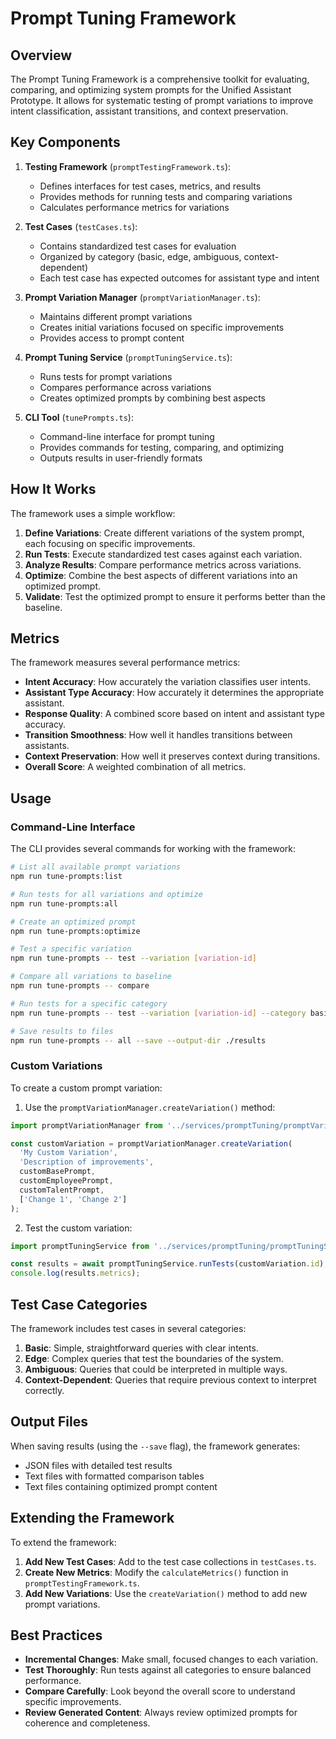 # Prompt Tuning Framework

## Overview

The Prompt Tuning Framework is a comprehensive toolkit for evaluating, comparing, and optimizing system prompts for the Unified Assistant Prototype. It allows for systematic testing of prompt variations to improve intent classification, assistant transitions, and context preservation.

## Key Components

1. **Testing Framework** (`promptTestingFramework.ts`):
   - Defines interfaces for test cases, metrics, and results
   - Provides methods for running tests and comparing variations
   - Calculates performance metrics for variations

2. **Test Cases** (`testCases.ts`):
   - Contains standardized test cases for evaluation
   - Organized by category (basic, edge, ambiguous, context-dependent)
   - Each test case has expected outcomes for assistant type and intent

3. **Prompt Variation Manager** (`promptVariationManager.ts`):
   - Maintains different prompt variations
   - Creates initial variations focused on specific improvements
   - Provides access to prompt content

4. **Prompt Tuning Service** (`promptTuningService.ts`):
   - Runs tests for prompt variations
   - Compares performance across variations
   - Creates optimized prompts by combining best aspects

5. **CLI Tool** (`tunePrompts.ts`):
   - Command-line interface for prompt tuning
   - Provides commands for testing, comparing, and optimizing
   - Outputs results in user-friendly formats

## How It Works

The framework uses a simple workflow:

1. **Define Variations**: Create different variations of the system prompt, each focusing on specific improvements.
2. **Run Tests**: Execute standardized test cases against each variation.
3. **Analyze Results**: Compare performance metrics across variations.
4. **Optimize**: Combine the best aspects of different variations into an optimized prompt.
5. **Validate**: Test the optimized prompt to ensure it performs better than the baseline.

## Metrics

The framework measures several performance metrics:

- **Intent Accuracy**: How accurately the variation classifies user intents.
- **Assistant Type Accuracy**: How accurately it determines the appropriate assistant.
- **Response Quality**: A combined score based on intent and assistant type accuracy.
- **Transition Smoothness**: How well it handles transitions between assistants.
- **Context Preservation**: How well it preserves context during transitions.
- **Overall Score**: A weighted combination of all metrics.

## Usage

### Command-Line Interface

The CLI provides several commands for working with the framework:

```bash
# List all available prompt variations
npm run tune-prompts:list

# Run tests for all variations and optimize
npm run tune-prompts:all

# Create an optimized prompt
npm run tune-prompts:optimize

# Test a specific variation
npm run tune-prompts -- test --variation [variation-id]

# Compare all variations to baseline
npm run tune-prompts -- compare

# Run tests for a specific category
npm run tune-prompts -- test --variation [variation-id] --category basic

# Save results to files
npm run tune-prompts -- all --save --output-dir ./results
```

### Custom Variations

To create a custom prompt variation:

1. Use the `promptVariationManager.createVariation()` method:

```typescript
import promptVariationManager from '../services/promptTuning/promptVariationManager';

const customVariation = promptVariationManager.createVariation(
  'My Custom Variation',
  'Description of improvements',
  customBasePrompt,
  customEmployeePrompt,
  customTalentPrompt,
  ['Change 1', 'Change 2']
);
```

2. Test the custom variation:

```typescript
import promptTuningService from '../services/promptTuning/promptTuningService';

const results = await promptTuningService.runTests(customVariation.id);
console.log(results.metrics);
```

## Test Case Categories

The framework includes test cases in several categories:

1. **Basic**: Simple, straightforward queries with clear intents.
2. **Edge**: Complex queries that test the boundaries of the system.
3. **Ambiguous**: Queries that could be interpreted in multiple ways.
4. **Context-Dependent**: Queries that require previous context to interpret correctly.

## Output Files

When saving results (using the `--save` flag), the framework generates:

- JSON files with detailed test results
- Text files with formatted comparison tables
- Text files containing optimized prompt content

## Extending the Framework

To extend the framework:

1. **Add New Test Cases**: Add to the test case collections in `testCases.ts`.
2. **Create New Metrics**: Modify the `calculateMetrics()` function in `promptTestingFramework.ts`.
3. **Add New Variations**: Use the `createVariation()` method to add new prompt variations.

## Best Practices

- **Incremental Changes**: Make small, focused changes to each variation.
- **Test Thoroughly**: Run tests against all categories to ensure balanced performance.
- **Compare Carefully**: Look beyond the overall score to understand specific improvements.
- **Review Generated Content**: Always review optimized prompts for coherence and completeness.